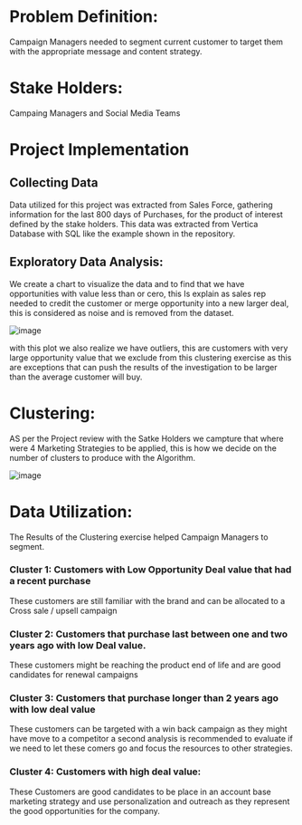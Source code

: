 # Problem Definition:
Campaign Managers needed to segment current customer to target them with the appropriate message and content strategy.

# Stake Holders:
Campaing Managers and Social Media Teams

# Project Implementation

## Collecting Data
Data utilized for this project was extracted from Sales Force, gathering information for the last 800 days of Purchases, for the product of interest defined by the stake holders. This data was extracted from Vertica Database with SQL like the example shown in the repository.

## Exploratory Data Analysis:
We create a chart to visualize the data and to find that we have opportunities with value less than or cero, this Is explain as sales rep needed to credit the customer or merge opportunity into a new larger deal, this is considered as noise and is removed from the dataset.


![image](https://user-images.githubusercontent.com/82181359/120897549-64db9d00-c5ec-11eb-94b2-4a3fa61829ad.png)

with this plot we also realize we have outliers, this are customers with very large opportunity value that we exclude from this clustering exercise as this are exceptions that can push the results of the investigation to be larger than the average customer will buy.

# Clustering:
AS per the Project review with the Satke Holders we campture that where were 4 Marketing Strategies to be applied, this is how we decide on the number of clusters to produce with the Algorithm.

![image](https://user-images.githubusercontent.com/82181359/120897990-96edfe80-c5ee-11eb-90af-d08dc34ce186.png)


# Data Utilization:
The Results of the Clustering exercise helped Campaign Managers to segment.

### Cluster 1:  Customers with Low Opportunity Deal value that had a recent purchase
These customers are still familiar with the brand and can be allocated to a Cross sale / upsell campaign

### Cluster 2: Customers that purchase last between one and two years ago with low Deal value.
These customers might be reaching the product end of life and are good candidates for renewal campaigns

### Cluster 3: Customers that purchase longer than 2 years ago with low deal value
These customers can be targeted with a win back campaign as they might have move to a competitor a second analysis is recommended to evaluate if we need to let these comers go and focus the resources to other strategies.

### Cluster 4: Customers with high deal value:
These Customers are good candidates to be place in an account base marketing strategy and use personalization and outreach as they represent the good opportunities for the company. 





